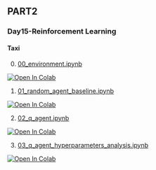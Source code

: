 ## PART2

### Day15-Reinforcement Learning

#### Taxi

0. [00_environment.ipynb](https://colab.research.google.com/github/yapay-ogrenme/casgem-eu-project-training-on-data-mining/blob/main/PART2/Day15-ReinforcementLearning/notebooks/01_taxi/00_environment.ipynb)

[![Open In Colab](https://colab.research.google.com/assets/colab-badge.svg)](https://colab.research.google.com/github/yapay-ogrenme/casgem-eu-project-training-on-data-mining/blob/main/PART2/Day15-ReinforcementLearning/notebooks/01_taxi/00_environment.ipynb)


1. [01_random_agent_baseline.ipynb](https://colab.research.google.com/github/yapay-ogrenme/casgem-eu-project-training-on-data-mining/blob/main/PART2/Day15-ReinforcementLearning/notebooks/01_taxi/01_random_agent_baseline.ipynb)

[![Open In Colab](https://colab.research.google.com/assets/colab-badge.svg)](https://colab.research.google.com/github/yapay-ogrenme/casgem-eu-project-training-on-data-mining/blob/main/PART2/Day15-ReinforcementLearning/notebooks/01_taxi/01_random_agent_baseline.ipynb)


2. [02_q_agent.ipynb](https://colab.research.google.com/github/yapay-ogrenme/casgem-eu-project-training-on-data-mining/blob/main/PART2/Day15-ReinforcementLearning/notebooks/01_taxi/02_q_agent.ipynb)

[![Open In Colab](https://colab.research.google.com/assets/colab-badge.svg)](https://colab.research.google.com/github/yapay-ogrenme/casgem-eu-project-training-on-data-mining/blob/main/PART2/Day15-ReinforcementLearning/notebooks/01_taxi/02_q_agent.ipynb)

3. [03_q_agent_hyperparameters_analysis.ipynb](https://colab.research.google.com/github/yapay-ogrenme/casgem-eu-project-training-on-data-mining/blob/main/PART2/Day15-ReinforcementLearning/notebooks/01_taxi/03_q_agent_hyperparameters_analysis.ipynb)

[![Open In Colab](https://colab.research.google.com/assets/colab-badge.svg)](https://colab.research.google.com/github/yapay-ogrenme/casgem-eu-project-training-on-data-mining/blob/main/PART2/Day15-ReinforcementLearning/notebooks/01_taxi/03_q_agent_hyperparameters_analysis.ipynb)